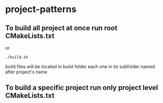 # project-patterns

## To build all project at once run root CMakeLists.txt

or

```
./build.sh
```

build files will be located in build folder each one in its subfolder named after project's name


## To build a specific project run only project level CMakeLists.txt
